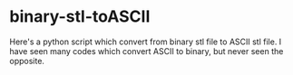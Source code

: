 # binary-stl-toASCII
Here's a python script which convert from binary stl file to ASCII stl file. I have seen many codes which convert ASCII to binary, but never seen the opposite.
